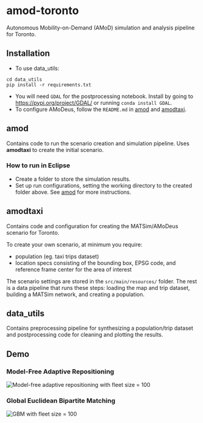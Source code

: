 # amod-toronto
Autonomous Mobility-on-Demand (AMoD) simulation and analysis pipeline for
Toronto.

## Installation
* To use data_utils:
```
cd data_utils
pip install -r requirements.txt
```
* You will need `GDAL` for the postprocessing notebook. Install by going to
  https://pypi.org/project/GDAL/ or running `conda install GDAL`.
* To configure AMoDeus, follow the `README.md` in
[amod](https://github.com/philipqlu/amod-toronto/amod) and 
[amodtaxi](https://github.com/philipqlu/amod-toronto/amodtaxi).

## amod
Contains code to run the scenario creation and simulation pipeline. Uses 
**amodtaxi** to create the initial scenario.

### How to run in Eclipse
* Create a folder to store the simulation results.
* Set up run configurations, setting the working directory to the created folder
above. See [amod](https://github.com/philipqlu/amod-toronto/tree/main/amod) for
more instructions.

## amodtaxi
Contains code and configuration for creating the MATSim/AMoDeus scenario for
Toronto.

To create your own scenario, at minimum you require:
* population (eg. taxi trips dataset)
* location specs consisting of the bounding box, EPSG code, and reference frame
center for the area of interest

The scenario settings are stored in the `src/main/resources/` folder. The
rest is a data pipeline that runs these steps: loading the map and trip dataset, 
building a MATSim network, and creating a population.

## data_utils
Contains preprocessing pipeline for synthesizing a population/trip dataset and
postprocessing code for cleaning and plotting the results.

## Demo
### Model-Free Adaptive Repositioning
![Model-free adaptive repositioning with fleet size = 100](images/mf_fs_100.gif)

### Global Euclidean Bipartite Matching
![GBM with fleet size = 100](images/gbm_fs_100.gif)
